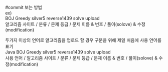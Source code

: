 #commit 보는 방법 \
ex) \
BOJ Greedy silver5 reverse1439 solve upload \
알고리즘 사이트 / 분류 / 문제 등급 / 문제 이름 & 번호 / 풀이(solove) & 수정(modification)

두가지 이상의 언어로 알고리즘을 업로드 할 경우 구분을 위해 제일 처음에 사용 언어를 표기 \
Java BOJ Greedy silver5 reverse1439 solve upload \
사용 언어 / 알고리즘 사이트 / 분류 / 문제 등급 / 문제 이름 & 번호 / 풀이(solove) & 수정(modification)
